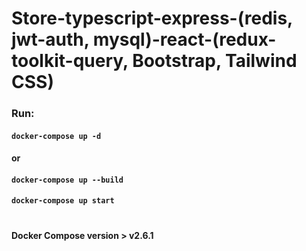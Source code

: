 # Store-typescript-express-(redis, jwt-auth, mysql)-react-(redux-toolkit-query, Bootstrap, Tailwind CSS)
 
### Run:


#### `docker-compose up -d`

####   or

#### `docker-compose up --build`
#### `docker-compose up start`

#
#### Docker Compose version > v2.6.1
